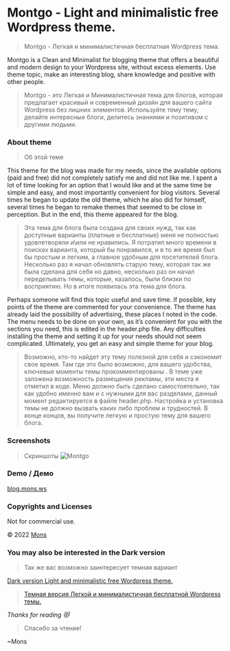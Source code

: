 # Montgo - Light and minimalistic free Wordpress theme.
> Montgo - Легкая и минималистичная бесплатная Wordpress тема.

Montgo is a Clean and Minimalist for blogging theme that offers a beautiful and modern design to your Wordpress site, 
without excess elements. Use theme topic, make an interesting blog, share knowledge and positive with other people.

>Montgo - это Легкая и Минималистичная тема для блогов, которая предлагает красивый и современный дизайн для вашего сайта Wordpress без лишних элементов. Используйте тему тему, делайте интересные блоги, делитесь знаниями и позитивом с другими людьми.


### About theme
> Об этой  теме

This theme for the blog was made for my needs, since the available options (paid and free) did not completely satisfy me and did not like me. I spent a lot of time looking for an option that I would like and at the same time be simple and easy, and most importantly convenient for blog visitors. Several times he began to update the old theme, which he also did for himself, several times he began to remake themes that seemed to be close in perception. But in the end, this theme appeared for the blog.

>Эта тема для блога была создана для своих нужд, так как доступные варианты (платные и бесплатные) меня не полностью удовлетворяли и\или не нравились. Я потратил много времени в поисках варианта, который бы понравился, и в то же время был бы простым и легким, а главное удобным для посетителей блога. Несколько раз я начал обновлять старую тему, которая так же была сделана для себя но давно, несколько раз он начал переделывать темы, которые, казалось, были близки по восприятию. Но в итоге появилась  эта тема для блога.

Perhaps someone will find this topic useful and save time. If possible, key points of the theme are commented for your convenience. The theme has already laid the possibility of advertising, these places I noted in the code. The menu needs to be done on your own, as it’s convenient for you with the sections you need, this is edited in the header.php file. Any difficulties installing the theme and setting it up for your needs should not seem complicated. Ultimately, you get an easy and simple theme for your blog.

>Возможно, кто-то найдет эту тему полезной для себя и сэкономит свое время. Там где это было возможно, для вашего удобства,  ключевые моменты темы прокомментированы . В теме уже заложена возможность размещения рекламы, эти места я отметил в коде. Меню должно быть сделано самостоятельно, так как удобно именно вам и с нужными для вас разделами, данный момент редактируется в файле header.php. Настройка и установка темы не должно вызвать каких либо проблем и трудностей. В конце концов, вы получите легкую и простую тему для вашего блога.

### Screenshots
>Скриншоты
![Montgo](https://github.com/blyamur/Montgo/blob/master/montgo/screenshot.png)

### Demo / Демо
[blog.mons.ws](https://blog.mons.ws)

### Copyrights and Licenses
Not for commercial use.

© 2022  [Mons](https://blog.mons.ws)

### You may also be interested in the Dark version
> Так же вас возможно заинтересует темная вариант

[Dark version Light and minimalistic free Wordpress theme.](https://github.com/blyamur/Montgo-Dark)

> [Темная версия Легкой и минималистичная  бесплатной Wordpress темы.](https://github.com/blyamur/Montgo-Dark)


<!--
### Did you find this useful?!
> Вы нашли это  полезным ?!

Happy to hear that :) *If You want to help me, you can buy me a cup of cup of coffee ( [yoomoney](https://yoomoney.ru/to/41001158104834) or [PayPal](https://paypal.me/enkonu) or [ko-fi](https://ko-fi.com/W7W460SQ3) )*

> Рад это слышать :) Если вы хотите мне помочь, вы можете угостить меня чашкой кофе
 -->


*Thanks for reading :heart_eyes_cat:*
> Спасибо за чтение!

~Mons

